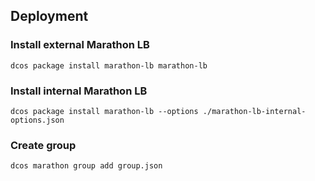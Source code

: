## Deployment

### Install external Marathon LB
`dcos package install marathon-lb marathon-lb`

### Install internal Marathon LB
`dcos package install marathon-lb --options ./marathon-lb-internal-options.json`

### Create group
`dcos marathon group add group.json` 
 